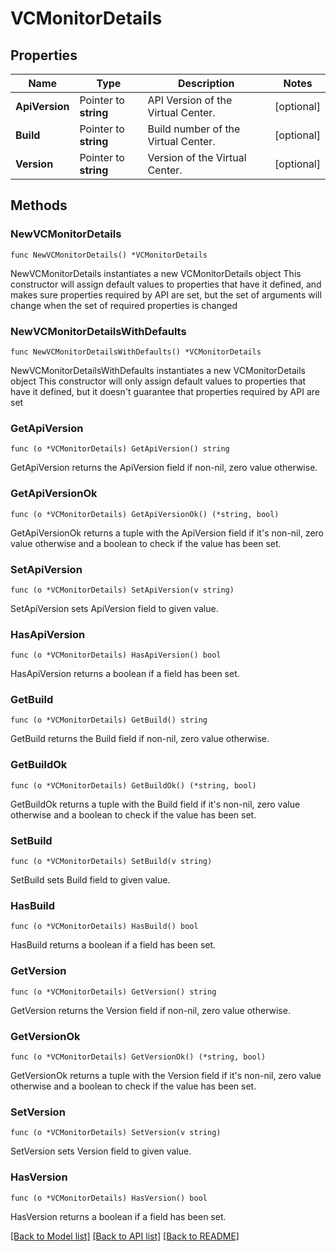 # VCMonitorDetails

## Properties

Name | Type | Description | Notes
------------ | ------------- | ------------- | -------------
**ApiVersion** | Pointer to **string** | API Version of the Virtual Center. | [optional] 
**Build** | Pointer to **string** | Build number of the Virtual Center. | [optional] 
**Version** | Pointer to **string** | Version of the Virtual Center. | [optional] 

## Methods

### NewVCMonitorDetails

`func NewVCMonitorDetails() *VCMonitorDetails`

NewVCMonitorDetails instantiates a new VCMonitorDetails object
This constructor will assign default values to properties that have it defined,
and makes sure properties required by API are set, but the set of arguments
will change when the set of required properties is changed

### NewVCMonitorDetailsWithDefaults

`func NewVCMonitorDetailsWithDefaults() *VCMonitorDetails`

NewVCMonitorDetailsWithDefaults instantiates a new VCMonitorDetails object
This constructor will only assign default values to properties that have it defined,
but it doesn't guarantee that properties required by API are set

### GetApiVersion

`func (o *VCMonitorDetails) GetApiVersion() string`

GetApiVersion returns the ApiVersion field if non-nil, zero value otherwise.

### GetApiVersionOk

`func (o *VCMonitorDetails) GetApiVersionOk() (*string, bool)`

GetApiVersionOk returns a tuple with the ApiVersion field if it's non-nil, zero value otherwise
and a boolean to check if the value has been set.

### SetApiVersion

`func (o *VCMonitorDetails) SetApiVersion(v string)`

SetApiVersion sets ApiVersion field to given value.

### HasApiVersion

`func (o *VCMonitorDetails) HasApiVersion() bool`

HasApiVersion returns a boolean if a field has been set.

### GetBuild

`func (o *VCMonitorDetails) GetBuild() string`

GetBuild returns the Build field if non-nil, zero value otherwise.

### GetBuildOk

`func (o *VCMonitorDetails) GetBuildOk() (*string, bool)`

GetBuildOk returns a tuple with the Build field if it's non-nil, zero value otherwise
and a boolean to check if the value has been set.

### SetBuild

`func (o *VCMonitorDetails) SetBuild(v string)`

SetBuild sets Build field to given value.

### HasBuild

`func (o *VCMonitorDetails) HasBuild() bool`

HasBuild returns a boolean if a field has been set.

### GetVersion

`func (o *VCMonitorDetails) GetVersion() string`

GetVersion returns the Version field if non-nil, zero value otherwise.

### GetVersionOk

`func (o *VCMonitorDetails) GetVersionOk() (*string, bool)`

GetVersionOk returns a tuple with the Version field if it's non-nil, zero value otherwise
and a boolean to check if the value has been set.

### SetVersion

`func (o *VCMonitorDetails) SetVersion(v string)`

SetVersion sets Version field to given value.

### HasVersion

`func (o *VCMonitorDetails) HasVersion() bool`

HasVersion returns a boolean if a field has been set.


[[Back to Model list]](../README.md#documentation-for-models) [[Back to API list]](../README.md#documentation-for-api-endpoints) [[Back to README]](../README.md)



